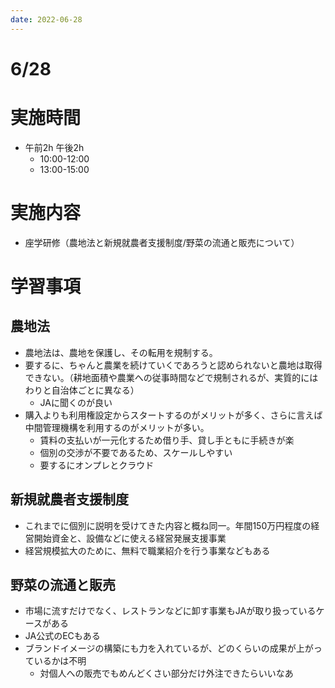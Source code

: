 ```yaml
---
date: 2022-06-28
---
```

# 6/28
# 実施時間
- 午前2h 午後2h
    - 10:00-12:00
    - 13:00-15:00
# 実施内容
- 座学研修（農地法と新規就農者支援制度/野菜の流通と販売について）
# 学習事項

## 農地法
- 農地法は、農地を保護し、その転用を規制する。
- 要するに、ちゃんと農業を続けていくであろうと認められないと農地は取得できない。（耕地面積や農業への従事時間などで規制されるが、実質的にはわりと自治体ごとに異なる）
    - JAに聞くのが良い
- 購入よりも利用権設定からスタートするのがメリットが多く、さらに言えば中間管理機構を利用するのがメリットが多い。
   - 賃料の支払いが一元化するため借り手、貸し手ともに手続きが楽
   - 個別の交渉が不要であるため、スケールしやすい
   - 要するにオンプレとクラウド

## 新規就農者支援制度
- これまでに個別に説明を受けてきた内容と概ね同一。年間150万円程度の経営開始資金と、設備などに使える経営発展支援事業
- 経営規模拡大のために、無料で職業紹介を行う事業などもある

## 野菜の流通と販売
- 市場に流すだけでなく、レストランなどに卸す事業もJAが取り扱っているケースがある
- JA公式のECもある
- ブランドイメージの構築にも力を入れているが、どのくらいの成果が上がっているかは不明
    - 対個人への販売でもめんどくさい部分だけ外注できたらいいなあ
